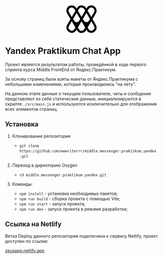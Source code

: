<p align="center"><img src="./public/wm.svg" alt="wm" width="100"/></p>

# Yandex Praktikum Chat App

Проект является результатом работы, проведённой в ходе первого спринта курса Middle FrontEnd от Яндекс.Практикум.

За основу страниц были взяты макеты от Яндекс.Практикума с небольшими изменениями, которые производились "на лету".

На данном этапе данные о текущем пользователе, чаты и сообщения представляют из себя статические данные, инициализируются в скрипте `./src/main.js` и используются исключительно для отображения всех элементов страниц.

## Установка

1. Клонирование репозитория

   - ```git clone https://github.com/wwwriterrr/middle.messenger.praktikum.yandex.git```

2. Переход в директорию Oxygen

   - ```cd middle.messenger.praktikum.yandex.git```

3. Команды:
   - ```npm install``` - установка необходимых пакетов;
   - ```npm run build``` - сборка проекта с помощью Vite;
   - ```npm run start``` - запуск проекта;
   - ```npm run dev``` - запуск проекта в режиме разработки;

## Ссылка на Netlify

Ветка Deploy данного репозитория подключена к сервису Netlify, проект доступен по ссылке:

<a href="https://zeusapp.netlify.app/" target="_blank">zeusapp.netlify.app</a>
